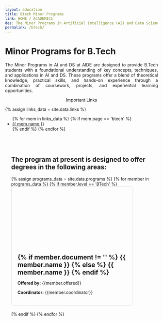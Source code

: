 ```yaml
---
layout: education
title: Btech Minor Programs
link: HOME / ACADEMICS
des: The Minor Programs in Artificial Intelligence (AI) and Data Science (DS) at the School of Artificial Intelligence and Data Science (AIDE) offer undergraduate students pursuing Bachelor of Technology (B.Tech) degrees the opportunity to gain specialized knowledge and skills in these rapidly growing fields. These minor programs complement students' primary areas of study and prepare them for diverse career opportunities in AI and DS.
permalink: /btech/
---
```



<div id="parent-box">
<div class="general-section">
<h1>Minor Programs for B.Tech</h1>
<div class="row">
<div class="col-md-8">
<p style="text-align: justify;">The Minor Programs in AI and DS at AIDE are designed to provide B.Tech students with a foundational understanding of key concepts, techniques, and applications in AI and DS. These programs offer a blend of theoretical knowledge, practical skills, and hands-on experience through a combination of coursework, projects, and experiential learning opportunities.</p>
</div>
<div class="col-md-4">
<div class="side-content">
<div class="share">
<p class="sign-up" style="text-align: center;"><i class="fa-regular fa-hand-point-right"></i> Important Links</p>
{% assign links_data = site.data.links %}
<ul class="side-news">
  {% for mem in links_data %}
    {% if mem.page == 'btech' %}
      <li><a href="{{ mem.url }}" target="_blank" id="links">{{ mem.name }}</a></li>
    {% endif %}
  {% endfor %}
</ul>
<br>
</div>
</div>
</div>
</div>
</div>
<div style="padding: 20px;">
<h2 id="subheading">The program at present is designed to offer degrees in the following areas:</h2>
<div class="msgrid-container">
{% assign programs_data = site.data.programs  %}
{% for member in programs_data %}
{% if member.level == 'BTech' %}
<div class="ms-card ms-grid" style="border: 1px solid #ddd; border-radius: 8px; overflow: hidden; max-width: 400px; margin-bottom: 20px;">
<div class="ms-card-image" style="background-image: url('{{member.background}}'); background-size: cover; background-position: center; height: 200px;"></div>
<div class="ms-card-content" style="padding: 20px;">
<h2 id="subheading" style="margin: 0;">
{% if member.document != '' %}
<a href="{{ member.document }}" target="_blank" style="border: 0; text-decoration: none;">{{ member.name }}
</a>
{% else %}
<a href="{{ member.url }}" target="_blank" style="border: 0; text-decoration: none;">{{ member.name }}
</a>
{% endif %}
</h2>
<p><strong>Offered by:</strong> {{member.offered}}</p>
<p><strong>Coordinator:</strong> {{member.coordinator}}</p>
</div>
</div>
{% endif %}
{% endfor %}
</div>
</div>
</div>


<style>
/* page-banner image */
.background-about{
background-image: url("{{ site.baseurl }}/images/BTech.png");
}
</style>
